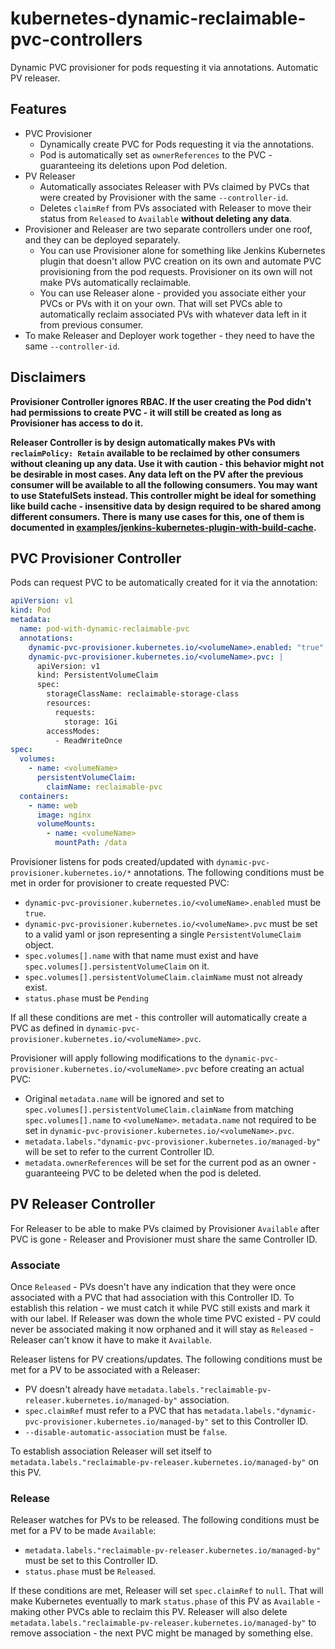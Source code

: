 # kubernetes-dynamic-reclaimable-pvc-controllers

Dynamic PVC provisioner for pods requesting it via annotations. Automatic PV releaser.

## Features

- PVC Provisioner
  - Dynamically create PVC for Pods requesting it via the annotations.
  - Pod is automatically set as `ownerReferences` to the PVC - guaranteeing its deletions upon Pod deletion.
- PV Releaser
  - Automatically associates Releaser with PVs claimed by PVCs that were created by Provisioner with the same `--controller-id`.
  - Deletes `claimRef` from PVs associated with Releaser to move their status from `Released` to `Available` **without deleting any data**.
- Provisioner and Releaser are two separate controllers under one roof, and they can be deployed separately.
  - You can use Provisioner alone for something like Jenkins Kubernetes plugin that doesn't allow PVC creation on its own and automate PVC provisioning from the pod requests. Provisioner on its own will not make PVs automatically reclaimable.
  - You can use Releaser alone - provided you associate either your PVCs or PVs with it on your own. That will set PVCs able to automatically reclaim associated PVs with whatever data left in it from previous consumer.
- To make Releaser and Deployer work together - they need to have the same `--controller-id`.

## Disclaimers

**Provisioner Controller ignores RBAC. If the user creating the Pod didn't had permissions to create PVC - it will still be created as long as Provisioner has access to do it.**

**Releaser Controller is by design automatically makes PVs with `reclaimPolicy: Retain` available to be reclaimed by other consumers without cleaning up any data. Use it with caution - this behavior might not be desirable in most cases. Any data left on the PV after the previous consumer will be available to all the following consumers. You may want to use StatefulSets instead. This controller might be ideal for something like build cache - insensitive data by design required to be shared among different consumers. There is many use cases for this, one of them is documented in [examples/jenkins-kubernetes-plugin-with-build-cache](examples/jenkins-kubernetes-plugin-with-build-cache).**

## PVC Provisioner Controller

Pods can request PVC to be automatically created for it via the annotation:

```yaml
apiVersion: v1
kind: Pod
metadata:
  name: pod-with-dynamic-reclaimable-pvc
  annotations:
    dynamic-pvc-provisioner.kubernetes.io/<volumeName>.enabled: "true"
    dynamic-pvc-provisioner.kubernetes.io/<volumeName>.pvc: |
      apiVersion: v1
      kind: PersistentVolumeClaim
      spec:
        storageClassName: reclaimable-storage-class
        resources:
          requests:
            storage: 1Gi
        accessModes:
          - ReadWriteOnce
spec:
  volumes:
    - name: <volumeName>
      persistentVolumeClaim:
        claimName: reclaimable-pvc
  containers:
    - name: web
      image: nginx
      volumeMounts:
        - name: <volumeName>
          mountPath: /data
```

Provisioner listens for pods created/updated with `dynamic-pvc-provisioner.kubernetes.io/*` annotations.
The following conditions must be met in order for provisioner to create requested PVC:

- `dynamic-pvc-provisioner.kubernetes.io/<volumeName>.enabled` must be `true`.
- `dynamic-pvc-provisioner.kubernetes.io/<volumeName>.pvc` must be set to a valid yaml or json representing a single `PersistentVolumeClaim` object.
- `spec.volumes[].name` with that name must exist and have `spec.volumes[].persistentVolumeClaim` on it.
- `spec.volumes[].persistentVolumeClaim.claimName` must not already exist.
- `status.phase` must be `Pending`

If all these conditions are met - this controller will automatically create a PVC as defined in `dynamic-pvc-provisioner.kubernetes.io/<volumeName>.pvc`.

Provisioner will apply following modifications to the `dynamic-pvc-provisioner.kubernetes.io/<volumeName>.pvc` before creating an actual PVC:

- Original `metadata.name` will be ignored and set to `spec.volumes[].persistentVolumeClaim.claimName` from matching `spec.volumes[].name` to `<volumeName>`. `metadata.name` not required to be set in `dynamic-pvc-provisioner.kubernetes.io/<volumeName>.pvc`.
- `metadata.labels."dynamic-pvc-provisioner.kubernetes.io/managed-by"` will be set to refer to the current Controller ID.
- `metadata.ownerReferences` will be set for the current pod as an owner - guaranteeing PVC to be deleted when the pod is deleted.

## PV Releaser Controller

For Releaser to be able to make PVs claimed by Provisioner `Available` after PVC is gone - Releaser and Provisioner must share the same Controller ID.

### Associate

Once `Released` - PVs doesn't have any indication that they were once associated with a PVC that had association with this Controller ID. To establish this relation - we must catch it while PVC still exists and mark it with our label. If Releaser was down the whole time PVC existed - PV could never be associated making it now orphaned and it will stay as `Released` - Releaser can't know it have to make it `Available`.

Releaser listens for PV creations/updates.
The following conditions must be met for a PV to be associated with a Releaser:

- PV doesn't already have `metadata.labels."reclaimable-pv-releaser.kubernetes.io/managed-by"` association.
- `spec.claimRef` must refer to a PVC that has `metadata.labels."dynamic-pvc-provisioner.kubernetes.io/managed-by"` set to this Controller ID.
- `--disable-automatic-association` must be `false`.

To establish association Releaser will set itself to `metadata.labels."reclaimable-pv-releaser.kubernetes.io/managed-by"` on this PV.

### Release

Releaser watches for PVs to be released.
The following conditions must be met for a PV to be made `Available`:

- `metadata.labels."reclaimable-pv-releaser.kubernetes.io/managed-by"` must be set to this Controller ID.
- `status.phase` must be `Released`.

If these conditions are met, Releaser will set `spec.claimRef` to `null`. That will make Kubernetes eventually to mark `status.phase` of this PV as `Available` - making other PVCs able to reclaim this PV. Releaser will also delete `metadata.labels."reclaimable-pv-releaser.kubernetes.io/managed-by"` to remove association - the next PVC might be managed by something else.
